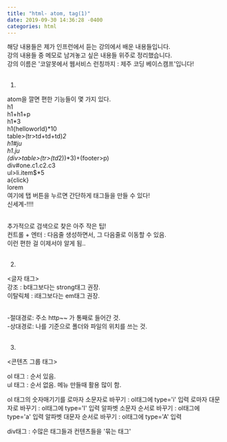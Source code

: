 ```yaml
---
title: "html- atom, tag(1)"
date: 2019-09-30 14:36:28 -0400
categories: html
---
```

 
 해당 내용들은 제가 인프런에서 듣는 강의에서 배운 내용들입니다.<br />
 강의 내용들 중 메모로 남겨놓고 싶은 내용들 위주로 정리했습니다.  
 강의 이름은 '코알못에서 웹서비스 런칭까지 : 제주 코딩 베이스캠프'입니다!<br><br>

 
 1.
 atom을 깔면 편한 기능들이 몇 가지 있다.  
 h1<br>
 h1+h1+p<br>
 h1*3<br>
 h1{helloworld}*10<br>
 table>(tr>td+td+td)*2 <br>
 h1#ju<br>
 h1.ju<br>
 (div>table>(tr>(td*2))*3)+(footer>p) <br>
 div#one.c1.c2.c3 <br>
 ul>li.item$*5<br>
 a{click} <br>
 lorem<br>
 여기에 탭 버튼을 누르면 간단하게 태그들을 만들 수 있다!<br>
 신세계-!!!!<br><br>
 
 추가적으로 검색으로 찾은 아주 작은 팁!<br>
 컨트롤 + 엔터 : 다음줄 생성하면서, 그 다음줄로 이동할 수 있음.<br>이런 편한 걸 이제서야 알게 됨..<br><br> 
  
 2.
 <글자 태그><br>
강조 : b태그보다는 strong태그 권장. <br>
이탈릭체 : i태그보다는 em태그 권장. <br><br>

-절대경로: 주소 http~~ 가 통째로 들어간 것.<br>
-상대경로: 나를 기준으로 폴더와 파일의 위치를 쓰는 것.<br><br> 


3.
<콘텐츠 그룹 태그><br>

ol 태그 : 순서 있음.<br>
ul 태그 : 순서 없음. 메뉴 만들때 활용 많이 함.<br>

ol 태그의 숫자매기기를 
로마자 소문자로 바꾸기 : ol태그에 type='i' 입력
로마자 대문자로 바꾸기 :  ol태그에 type='I' 입력
알파벳 소문자 순서로 바꾸기 : ol태그에 type='a' 입력
알파벳 대문자 순서로 바꾸기 : ol태그에 type='A' 입력

div태그 : 수많은 태그들과 컨텐츠들을 '묶는 태그'
